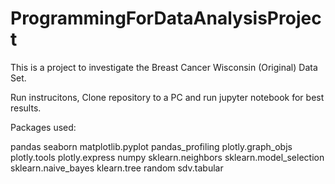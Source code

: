 # ProgrammingForDataAnalysisProject

This is a project to investigate the Breast Cancer Wisconsin (Original) Data Set.

Run instrucitons, Clone repository to a PC and run jupyter notebook for best results.

Packages used: 

pandas 
seaborn 
matplotlib.pyplot 
pandas_profiling
plotly.graph_objs
plotly.tools
plotly.express 
numpy
sklearn.neighbors 
sklearn.model_selection 
sklearn.naive_bayes 
klearn.tree 
random
sdv.tabular 